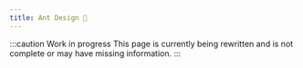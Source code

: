 ```yaml
---
title: Ant Design 🚧
---
```


:::caution Work in progress
This page is currently being rewritten and is not complete or may have missing information.
:::
